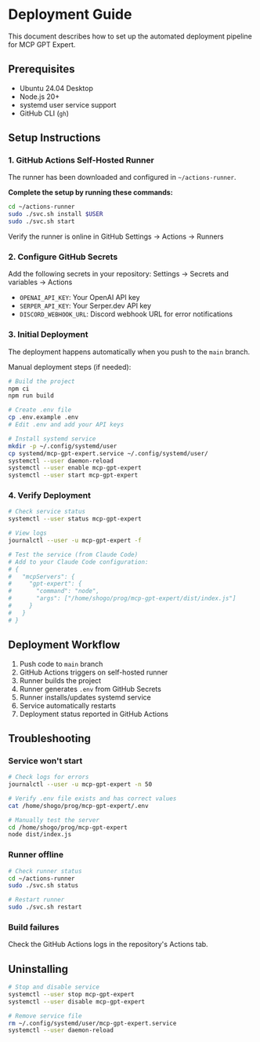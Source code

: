 # Deployment Guide

This document describes how to set up the automated deployment pipeline for MCP GPT Expert.

## Prerequisites

- Ubuntu 24.04 Desktop
- Node.js 20+
- systemd user service support
- GitHub CLI (`gh`)

## Setup Instructions

### 1. GitHub Actions Self-Hosted Runner

The runner has been downloaded and configured in `~/actions-runner`.

**Complete the setup by running these commands:**

```bash
cd ~/actions-runner
sudo ./svc.sh install $USER
sudo ./svc.sh start
```

Verify the runner is online in GitHub Settings → Actions → Runners

### 2. Configure GitHub Secrets

Add the following secrets in your repository: Settings → Secrets and variables → Actions

- `OPENAI_API_KEY`: Your OpenAI API key
- `SERPER_API_KEY`: Your Serper.dev API key
- `DISCORD_WEBHOOK_URL`: Discord webhook URL for error notifications

### 3. Initial Deployment

The deployment happens automatically when you push to the `main` branch.

Manual deployment steps (if needed):

```bash
# Build the project
npm ci
npm run build

# Create .env file
cp .env.example .env
# Edit .env and add your API keys

# Install systemd service
mkdir -p ~/.config/systemd/user
cp systemd/mcp-gpt-expert.service ~/.config/systemd/user/
systemctl --user daemon-reload
systemctl --user enable mcp-gpt-expert
systemctl --user start mcp-gpt-expert
```

### 4. Verify Deployment

```bash
# Check service status
systemctl --user status mcp-gpt-expert

# View logs
journalctl --user -u mcp-gpt-expert -f

# Test the service (from Claude Code)
# Add to your Claude Code configuration:
# {
#   "mcpServers": {
#     "gpt-expert": {
#       "command": "node",
#       "args": ["/home/shogo/prog/mcp-gpt-expert/dist/index.js"]
#     }
#   }
# }
```

## Deployment Workflow

1. Push code to `main` branch
2. GitHub Actions triggers on self-hosted runner
3. Runner builds the project
4. Runner generates `.env` from GitHub Secrets
5. Runner installs/updates systemd service
6. Service automatically restarts
7. Deployment status reported in GitHub Actions

## Troubleshooting

### Service won't start

```bash
# Check logs for errors
journalctl --user -u mcp-gpt-expert -n 50

# Verify .env file exists and has correct values
cat /home/shogo/prog/mcp-gpt-expert/.env

# Manually test the server
cd /home/shogo/prog/mcp-gpt-expert
node dist/index.js
```

### Runner offline

```bash
# Check runner status
cd ~/actions-runner
sudo ./svc.sh status

# Restart runner
sudo ./svc.sh restart
```

### Build failures

Check the GitHub Actions logs in the repository's Actions tab.

## Uninstalling

```bash
# Stop and disable service
systemctl --user stop mcp-gpt-expert
systemctl --user disable mcp-gpt-expert

# Remove service file
rm ~/.config/systemd/user/mcp-gpt-expert.service
systemctl --user daemon-reload
```
